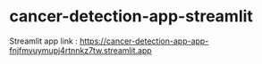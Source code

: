 # cancer-detection-app-streamlit
Streamlit app link : https://cancer-detection-app-app-fnjfmvuymupj4rtnnkz7tw.streamlit.app
